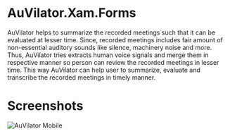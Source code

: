 # AuVilator.Xam.Forms
AuVilator helps to summarize the recorded meetings such that it can be evaluated at lesser time. Since, recorded meetings includes fair amount of non-essential auditory sounds like silence, machinery noise and more. Thus, AuVilator tries extracts human voice signals and merge them in respective manner so person can review the recorded meetings in lesser time. This way AuVilator can help user to summarize, evaluate and transcribe the recorded meetings in timely manner.
# Screenshots
![AuVilator Mobile](https://am3pap003files.storage.live.com/y4myxPwmznLlz43N16aXd1HKvZ7HgD5HI1PwgmR7qV5EbwiYg9ghC3__r-Q18tTjZqhfOeCRDVnyeQsRof3pDGpGxwFmWUgq9xx9WEJ-N_Oax-rIVkO23kugbFafG2Zpc0aPK6w2CHwXnElcndPPDWpn864rWxaJ-3GnLfHxAEcOKEedEQA1yZKTh1AT9ulPZf9?width=738&height=642&cropmode=none)
